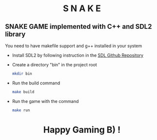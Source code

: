 # <center>S N A K E</center>

## SNAKE GAME implemented with C++ and SDL2 library

You need to have makefile support and g++ installed in your system

* Install SDL2 by following instruction in the [SDL Github Repository](https://github.com/libsdl-org/SDL/blob/main/INSTALL.txt)
* Create a directory "bin" in the project root
  ```bash
  mkdir bin
  ```

* Run the build command
  ```bash
  make build
  ```

* Run the game with the command
  ```bash
  make run
  ```

# <center>Happy Gaming B) !</center>
